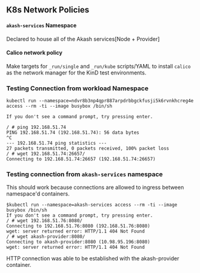 K8s Network Policies
--------------------

#### `akash-services` Namespace

Declared to house all of the Akash services[Node + Provider] 

#### Calico network policy

Make targets for `_run/single` and `_run/kube` scripts/YAML to install `calico` as the network manager for the KinD test environments.





### Testing Connection from workload Namespace
```
kubectl run --namespace=ndvr8b3np4qpr887arpdrbbgckfusji5k6rvnkhcreg4e access --rm -ti --image busybox /bin/sh

If you don't see a command prompt, try pressing enter.

/ # ping 192.168.51.74
PING 192.168.51.74 (192.168.51.74): 56 data bytes
^C
--- 192.168.51.74 ping statistics ---
27 packets transmitted, 0 packets received, 100% packet loss
/ # wget 192.168.51.74:26657/
Connecting to 192.168.51.74:26657 (192.168.51.74:26657)
```

### Testing connection from `akash-services` namespace

This should work because connections are allowed to ingress between namespace'd containers.

```
$kubectl run --namespace=akash-services access --rm -ti --image busybox /bin/sh
If you don't see a command prompt, try pressing enter.
/ # wget 192.168.51.76:8080/
Connecting to 192.168.51.76:8080 (192.168.51.76:8080)
wget: server returned error: HTTP/1.1 404 Not Found
/ # wget akash-provider:8080/
Connecting to akash-provider:8080 (10.98.95.196:8080)
wget: server returned error: HTTP/1.1 404 Not Found
```
HTTP connection was able to be established with the akash-provider container.

